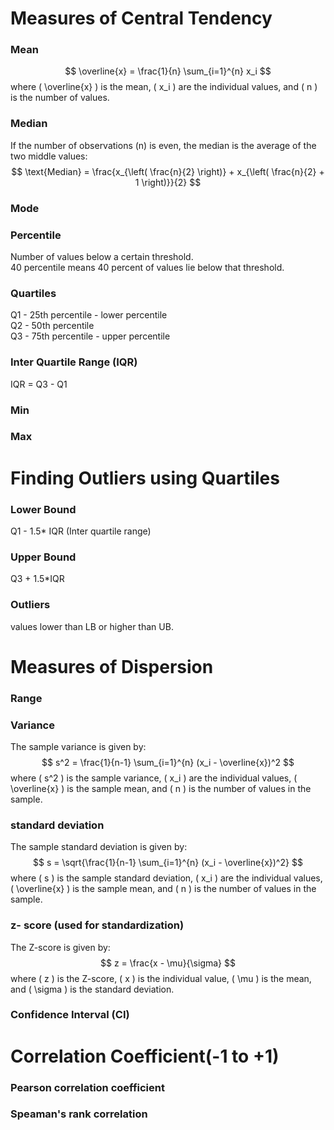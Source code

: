 # Measures of Central Tendency

### Mean

$$
\overline{x} = \frac{1}{n} \sum_{i=1}^{n} x_i
$$
where \( \overline{x} \) is the mean, \( x_i \) are the individual values, and \( n \) is the number of values.

### Median

If the number of observations (n) is even, the median is the average of the two middle values:
$$
\text{Median} = \frac{x_{\left( \frac{n}{2} \right)} + x_{\left( \frac{n}{2} + 1 \right)}}{2}
$$


### Mode

### Percentile
Number of values below a certain threshold.  
40 percentile means 40 percent of values lie below that threshold.  

### Quartiles  
Q1 - 25th percentile  - lower percentile    
Q2 - 50th percentile  
Q3 - 75th percentile  - upper percentile



### Inter Quartile Range (IQR)  
IQR = Q3 - Q1

### Min

### Max

# Finding Outliers using Quartiles

### Lower Bound  
Q1 - 1.5* IQR (Inter quartile range)

### Upper Bound
Q3 + 1.5*IQR

### Outliers
values lower than LB or higher than UB.

# Measures of Dispersion

### Range
### Variance  
The sample variance is given by:
$$
s^2 = \frac{1}{n-1} \sum_{i=1}^{n} (x_i - \overline{x})^2
$$
where \( s^2 \) is the sample variance, \( x_i \) are the individual values, \( \overline{x} \) is the sample mean, and \( n \) is the number of values in the sample.

### standard deviation  
The sample standard deviation is given by:
$$
s = \sqrt{\frac{1}{n-1} \sum_{i=1}^{n} (x_i - \overline{x})^2}
$$
where \( s \) is the sample standard deviation, \( x_i \) are the individual values, \( \overline{x} \) is the sample mean, and \( n \) is the number of values in the sample.

### z- score (used for standardization)  
The Z-score is given by:
$$
z = \frac{x - \mu}{\sigma}
$$
where \( z \) is the Z-score, \( x \) is the individual value, \( \mu \) is the mean, and \( \sigma \) is the standard deviation.


### Confidence Interval (CI)

# Correlation Coefficient(-1 to +1)


### Pearson correlation coefficient
### Speaman's rank correlation


```python

```
